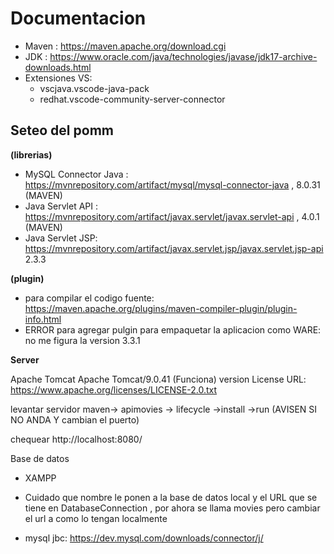# Documentacion #
- Maven : https://maven.apache.org/download.cgi
- JDK : https://www.oracle.com/java/technologies/javase/jdk17-archive-downloads.html 
- Extensiones VS:
  - vscjava.vscode-java-pack
  - redhat.vscode-community-server-connector

## Seteo del pomm ##

**(librerias)**

- MySQL Connector Java : https://mvnrepository.com/artifact/mysql/mysql-connector-java , 8.0.31 (MAVEN)
- Java Servlet API : https://mvnrepository.com/artifact/javax.servlet/javax.servlet-api , 4.0.1 (MAVEN) 
- Java Servlet JSP: https://mvnrepository.com/artifact/javax.servlet.jsp/javax.servlet.jsp-api 2.3.3

**(plugin)**

- para compilar el codigo fuente: https://maven.apache.org/plugins/maven-compiler-plugin/plugin-info.html
- ERROR para agregar pulgin para empaquetar la aplicacion como WARE: no me figura la version 3.3.1 

**Server**

Apache Tomcat Apache Tomcat/9.0.41 (Funciona)
version License URL: https://www.apache.org/licenses/LICENSE-2.0.txt


levantar servidor
maven-> apimovies -> lifecycle ->install ->run
(AVISEN SI NO ANDA Y cambian el puerto) 

chequear http://localhost:8080/

Base de datos
- XAMPP

- Cuidado que nombre le ponen a la base de datos local y el URL que se tiene en DatabaseConnection , por ahora se llama movies pero cambiar el url a como lo tengan localmente
- mysql jbc: https://dev.mysql.com/downloads/connector/j/

